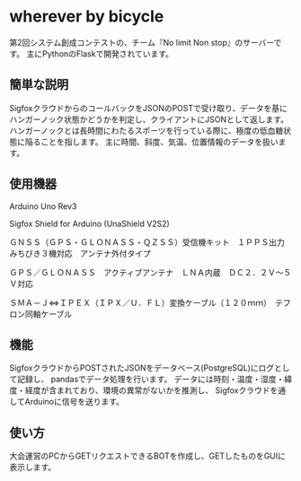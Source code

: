 # wherever by bicycle

第2回システム創成コンテストの、チーム『No limit Non stop』のサーバーです。
主にPythonのFlaskで開発されています。

## 簡単な説明

SigfoxクラウドからのコールバックをJSONのPOSTで受け取り、データを基にハンガーノック状態かどうかを判定し、クライアントにJSONとして返します。
ハンガーノックとは長時間にわたるスポーツを行っている際に、極度の低血糖状態に陥ることを指します。
主に時間、斜度、気温、位置情報のデータを扱います。

## 使用機器

Arduino Uno Rev3

Sigfox Shield for Arduino (UnaShield V2S2)

ＧＮＳＳ（ＧＰＳ・ＧＬＯＮＡＳＳ・ＱＺＳＳ）受信機キット　１ＰＰＳ出力　みちびき３機対応　アンテナ外付タイプ

ＧＰＳ／ＧＬＯＮＡＳＳ　アクティブアンテナ　ＬＮＡ内蔵　ＤＣ２．２Ｖ～５Ｖ対応

ＳＭＡ－Ｊ⇔ＩＰＥＸ（ＩＰＸ／Ｕ．ＦＬ）変換ケーブル（１２０ｍｍ）　テフロン同軸ケーブル

## 機能

SigfoxクラウドからPOSTされたJSONをデータベース(PostgreSQL)にログとして記録し、
pandasでデータ処理を行います。
データには時刻・温度・湿度・緯度・経度が含まれており、環境の異常がないかを推測し、
Sigfoxクラウドを通してArduinoに信号を送ります。

## 使い方

大会運営のPCからGETリクエストできるBOTを作成し、GETしたものをGUIに表示します。